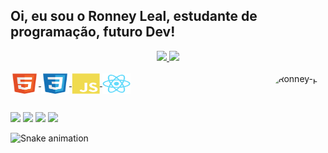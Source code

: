 ## Oi, eu sou o Ronney Leal, estudante de programação, futuro Dev!

<div align="center">
  <a href="https://github.com/ronneyleal">
  <img width="45%" src="https://github-readme-stats.vercel.app/api?username=ronneyleal&show_icons=true&theme=chartreuse-dark&include_all_commits=true&count_private=true"/>
  <img width="45%" src="https://github-readme-stats.vercel.app/api/top-langs/?username=ronneyleal&layout=compact&langs_count=7&theme=chartreuse-dark"/>
</div>
  
  <div style="display: inline_block"><br>
  <img align="center" alt="Ronney-HTML" height="33" width="45" src="https://raw.githubusercontent.com/devicons/devicon/master/icons/html5/html5-original.svg">
  <img align="center" alt="Ronney-CSS" height="33" width="45" src="https://raw.githubusercontent.com/devicons/devicon/master/icons/css3/css3-original.svg">
  <img align="center" alt="Ronney-Js" height="33" width="45" src="https://raw.githubusercontent.com/devicons/devicon/master/icons/javascript/javascript-plain.svg">
  <img align="center" alt="Ronney-React" height="33" width="45" src="https://raw.githubusercontent.com/devicons/devicon/master/icons/react/react-original.svg">
  <img align="right" alt="Ronney-pic" height="150" style="border-radius:50px;" src="https://media.discordapp.net/attachments/725852294377373738/977959413803515924/Ronney-Leal-Cartoonizer.png">
</div>
  
  ##
  
  <div> 
  <a href="https://www.instagram.com/ronney.leal" target="_blank"><img src="https://img.shields.io/badge/-Instagram-%23E4405F?style=for-the-badge&logo=instagram&logoColor=white" target="_blank"></a>
 <a href="https://discord.gg/FpP8u7XnZy" target="_blank"><img src="https://img.shields.io/badge/Discord-7289DA?style=for-the-badge&logo=discord&logoColor=white" target="_blank"></a> 
  <a href = "mailto:ronneyharper@gmail.com"><img src="https://img.shields.io/badge/-Gmail-%23333?style=for-the-badge&logo=gmail&logoColor=white" target="_blank"></a>
  <a href="https://www.linkedin.com/in/ronneyleal/" target="_blank"><img src="https://img.shields.io/badge/-LinkedIn-%230077B5?style=for-the-badge&logo=linkedin&logoColor=white" target="_blank"></a> 
 
  ![Snake animation](https://github.com/ronneyleal/ronneyleal/blob/output/github-contribution-grid-snake.svg)
 
</div>
